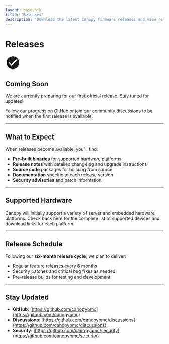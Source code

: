 ```yaml
---
layout: base.njk
title: "Releases"
description: "Download the latest Canopy firmware releases and view release notes for all versions."
---
```


<div class="content-page">

# Releases

<div class="releases-notice">
    <div class="notice-icon">
        <svg width="48" height="48" fill="currentColor" viewBox="0 0 24 24">
            <path d="M12 2C6.48 2 2 6.48 2 12s4.48 10 10 10 10-4.48 10-10S17.52 2 12 2zm-2 15l-5-5 1.41-1.41L10 14.17l7.59-7.59L19 8l-9 9z"/>
        </svg>
    </div>
    <div class="notice-content">
        <h2>Coming Soon</h2>
        <p>We are currently preparing for our first official release. Stay tuned for updates!</p>
        <p>Follow our progress on <a href="https://github.com/canopybmc" target="_blank" rel="noopener">GitHub</a> or join our community discussions to be notified when the first release is available.</p>
    </div>
</div>

---

## What to Expect

When releases become available, you'll find:

- **Pre-built binaries** for supported hardware platforms
- **Release notes** with detailed changelog and upgrade instructions
- **Source code** packages for building from source
- **Documentation** specific to each release version
- **Security advisories** and patch information

---

## Supported Hardware

Canopy will initially support a variety of server and embedded hardware platforms. Check back here for the complete list of supported devices and download links for each platform.

---

## Release Schedule

Following our **six-month release cycle**, we plan to deliver:

- Regular feature releases every 6 months
- Security patches and critical bug fixes as needed
- Pre-release builds for testing and development

---

## Stay Updated

- **GitHub**: [https://github.com/canopybmc](https://github.com/canopybmc)
- **Discussions**: [https://github.com/canopybmc/discussions](https://github.com/canopybmc/discussions)
- **Security**: [https://github.com/canopybmc/security](https://github.com/canopybmc/security)

</div>